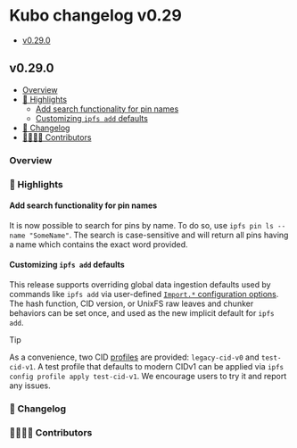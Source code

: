 # Kubo changelog v0.29

- [v0.29.0](#v0290)

## v0.29.0

- [Overview](#overview)
- [🔦 Highlights](#-highlights)
  - [Add search functionality for pin names](#add-search-functionality-for-pin-names)
  - [Customizing `ipfs add` defaults](#customizing-ipfs-add-defaults)
- [📝 Changelog](#-changelog)
- [👨‍👩‍👧‍👦 Contributors](#-contributors)

### Overview

### 🔦 Highlights

#### Add search functionality for pin names

It is now possible to search for pins by name. To do so, use `ipfs pin ls --name "SomeName"`. The search is case-sensitive and will return all pins having a name which contains the exact word provided.

#### Customizing `ipfs add` defaults

This release supports overriding global data ingestion defaults used by commands like `ipfs add` via user-defined [`Import.*` configuration options](../config.md#import).
The hash function, CID version, or UnixFS raw leaves and chunker behaviors can be set once, and used as the new implicit default for `ipfs add`.

> [!TIP]
> As a convenience, two CID [profiles](../config.md#profile) are provided: `legacy-cid-v0` and `test-cid-v1`.
> A test profile that defaults to modern CIDv1 can be applied via `ipfs config profile apply test-cid-v1`.
> We encourage users to try it and report any issues.

### 📝 Changelog

### 👨‍👩‍👧‍👦 Contributors

